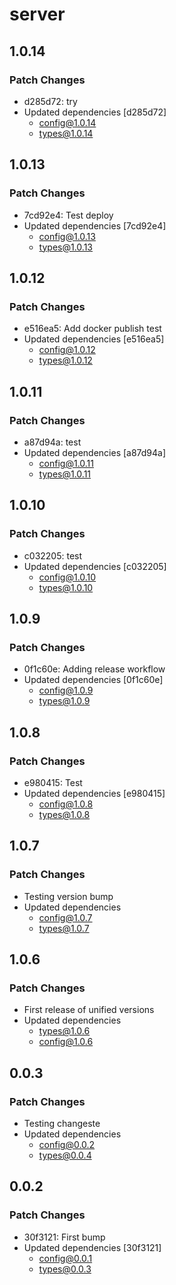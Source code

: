 # server

## 1.0.14

### Patch Changes

- d285d72: try
- Updated dependencies [d285d72]
  - config@1.0.14
  - types@1.0.14

## 1.0.13

### Patch Changes

- 7cd92e4: Test deploy
- Updated dependencies [7cd92e4]
  - config@1.0.13
  - types@1.0.13

## 1.0.12

### Patch Changes

- e516ea5: Add docker publish test
- Updated dependencies [e516ea5]
  - config@1.0.12
  - types@1.0.12

## 1.0.11

### Patch Changes

- a87d94a: test
- Updated dependencies [a87d94a]
  - config@1.0.11
  - types@1.0.11

## 1.0.10

### Patch Changes

- c032205: test
- Updated dependencies [c032205]
  - config@1.0.10
  - types@1.0.10

## 1.0.9

### Patch Changes

- 0f1c60e: Adding release workflow
- Updated dependencies [0f1c60e]
  - config@1.0.9
  - types@1.0.9

## 1.0.8

### Patch Changes

- e980415: Test
- Updated dependencies [e980415]
  - config@1.0.8
  - types@1.0.8

## 1.0.7

### Patch Changes

- Testing version bump
- Updated dependencies
  - config@1.0.7
  - types@1.0.7

## 1.0.6

### Patch Changes

- First release of unified versions
- Updated dependencies
  - types@1.0.6
  - config@1.0.6

## 0.0.3

### Patch Changes

- Testing changeste
- Updated dependencies
  - config@0.0.2
  - types@0.0.4

## 0.0.2

### Patch Changes

- 30f3121: First bump
- Updated dependencies [30f3121]
  - config@0.0.1
  - types@0.0.3

